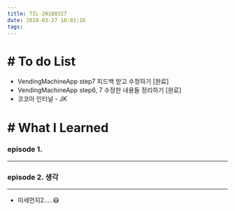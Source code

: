 ```yaml
---
title: TIL-20180327
date: 2018-03-27 10:02:16
tags: 
---
```


# # To do List

- VendingMachineApp step7 피드백 받고 수정하기 [완료]
- VendingMachineApp step6, 7 수정한 내용들 정리하기 [완료]
- 코코아 인터널 - JK

# # What I Learned

### episode 1. 

---



### episode 2. 생각

---

- 미세먼지2.....😷